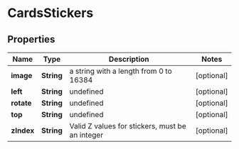 # CardsStickers

## Properties
Name | Type | Description | Notes
------------ | ------------- | ------------- | -------------
**image** | **String** | a string with a length from 0 to 16384 |  [optional]
**left** | **String** | undefined |  [optional]
**rotate** | **String** | undefined |  [optional]
**top** | **String** | undefined |  [optional]
**zIndex** | **String** | Valid Z values for stickers, must be an integer |  [optional]
